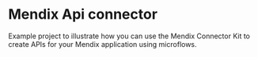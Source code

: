 # Mendix Api connector

Example project to illustrate how you can use the Mendix Connector Kit to create APIs for your
Mendix application using microflows.
